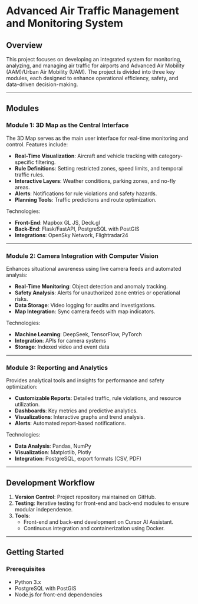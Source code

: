 # Advanced Air Traffic Management and Monitoring System

## Overview
This project focuses on developing an integrated system for monitoring, analyzing, and managing air traffic for airports and Advanced Air Mobility (AAM)/Urban Air Mobility (UAM). The project is divided into three key modules, each designed to enhance operational efficiency, safety, and data-driven decision-making.

---

## Modules

### **Module 1: 3D Map as the Central Interface**
The 3D Map serves as the main user interface for real-time monitoring and control. Features include:
- **Real-Time Visualization**: Aircraft and vehicle tracking with category-specific filtering.
- **Rule Definitions**: Setting restricted zones, speed limits, and temporal traffic rules.
- **Interactive Layers**: Weather conditions, parking zones, and no-fly areas.
- **Alerts**: Notifications for rule violations and safety hazards.
- **Planning Tools**: Traffic predictions and route optimization.

Technologies:
- **Front-End**: Mapbox GL JS, Deck.gl
- **Back-End**: Flask/FastAPI, PostgreSQL with PostGIS
- **Integrations**: OpenSky Network, Flightradar24

---

### **Module 2: Camera Integration with Computer Vision**
Enhances situational awareness using live camera feeds and automated analysis:
- **Real-Time Monitoring**: Object detection and anomaly tracking.
- **Safety Analysis**: Alerts for unauthorized zone entries or operational risks.
- **Data Storage**: Video logging for audits and investigations.
- **Map Integration**: Sync camera feeds with map indicators.

Technologies:
- **Machine Learning**: DeepSeek, TensorFlow, PyTorch
- **Integration**: APIs for camera systems
- **Storage**: Indexed video and event data

---

### **Module 3: Reporting and Analytics**
Provides analytical tools and insights for performance and safety optimization:
- **Customizable Reports**: Detailed traffic, rule violations, and resource utilization.
- **Dashboards**: Key metrics and predictive analytics.
- **Visualizations**: Interactive graphs and trend analysis.
- **Alerts**: Automated report-based notifications.

Technologies:
- **Data Analysis**: Pandas, NumPy
- **Visualization**: Matplotlib, Plotly
- **Integration**: PostgreSQL, export formats (CSV, PDF)

---

## Development Workflow
1. **Version Control**: Project repository maintained on GitHub.
2. **Testing**: Iterative testing for front-end and back-end modules to ensure modular independence.
3. **Tools**: 
   - Front-end and back-end development on Cursor AI Assistant.
   - Continuous integration and containerization using Docker.

---

## Getting Started
### Prerequisites
- Python 3.x
- PostgreSQL with PostGIS
- Node.js for front-end dependencies